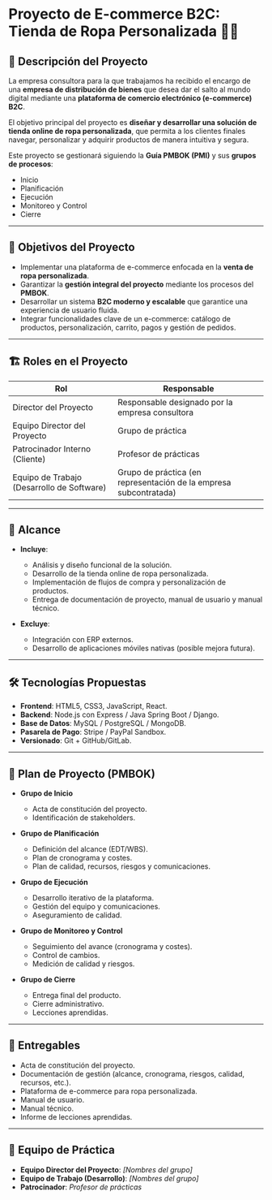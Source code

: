 # Proyecto de E-commerce B2C: Tienda de Ropa Personalizada 👕🛒

## 📌 Descripción del Proyecto
La empresa consultora para la que trabajamos ha recibido el encargo de una **empresa de distribución de bienes** que desea dar el salto al mundo digital mediante una **plataforma de comercio electrónico (e-commerce) B2C**.  

El objetivo principal del proyecto es **diseñar y desarrollar una solución de tienda online de ropa personalizada**, que permita a los clientes finales navegar, personalizar y adquirir productos de manera intuitiva y segura.  

Este proyecto se gestionará siguiendo la **Guía PMBOK (PMI)** y sus **grupos de procesos**:  
- Inicio  
- Planificación  
- Ejecución  
- Monitoreo y Control  
- Cierre  

---

## 🎯 Objetivos del Proyecto
- Implementar una plataforma de e-commerce enfocada en la **venta de ropa personalizada**.  
- Garantizar la **gestión integral del proyecto** mediante los procesos del **PMBOK**.  
- Desarrollar un sistema **B2C moderno y escalable** que garantice una experiencia de usuario fluida.  
- Integrar funcionalidades clave de un e-commerce: catálogo de productos, personalización, carrito, pagos y gestión de pedidos.  

---

## 🏗️ Roles en el Proyecto
| Rol | Responsable |
|-----|-------------|
| Director del Proyecto | Responsable designado por la empresa consultora |
| Equipo Director del Proyecto | Grupo de práctica |
| Patrocinador Interno (Cliente) | Profesor de prácticas |
| Equipo de Trabajo (Desarrollo de Software) | Grupo de práctica (en representación de la empresa subcontratada) |

---

## 📂 Alcance
- **Incluye**:  
  - Análisis y diseño funcional de la solución.  
  - Desarrollo de la tienda online de ropa personalizada.  
  - Implementación de flujos de compra y personalización de productos.  
  - Entrega de documentación de proyecto, manual de usuario y manual técnico.  

- **Excluye**:  
  - Integración con ERP externos.  
  - Desarrollo de aplicaciones móviles nativas (posible mejora futura).  

---

## 🛠️ Tecnologías Propuestas
- **Frontend**: HTML5, CSS3, JavaScript, React.  
- **Backend**: Node.js con Express / Java Spring Boot / Django.  
- **Base de Datos**: MySQL / PostgreSQL / MongoDB.  
- **Pasarela de Pago**: Stripe / PayPal Sandbox.  
- **Versionado**: Git + GitHub/GitLab.  

---

## 📅 Plan de Proyecto (PMBOK)
- **Grupo de Inicio**  
  - Acta de constitución del proyecto.  
  - Identificación de stakeholders.  

- **Grupo de Planificación**  
  - Definición del alcance (EDT/WBS).  
  - Plan de cronograma y costes.  
  - Plan de calidad, recursos, riesgos y comunicaciones.  

- **Grupo de Ejecución**  
  - Desarrollo iterativo de la plataforma.  
  - Gestión del equipo y comunicaciones.  
  - Aseguramiento de calidad.  

- **Grupo de Monitoreo y Control**  
  - Seguimiento del avance (cronograma y costes).  
  - Control de cambios.  
  - Medición de calidad y riesgos.  

- **Grupo de Cierre**  
  - Entrega final del producto.  
  - Cierre administrativo.  
  - Lecciones aprendidas.  

---

## 🚀 Entregables
- Acta de constitución del proyecto.  
- Documentación de gestión (alcance, cronograma, riesgos, calidad, recursos, etc.).  
- Plataforma de e-commerce para ropa personalizada.  
- Manual de usuario.  
- Manual técnico.  
- Informe de lecciones aprendidas.  

---

## 👥 Equipo de Práctica
- **Equipo Director del Proyecto**: *[Nombres del grupo]*  
- **Equipo de Trabajo (Desarrollo)**: *[Nombres del grupo]*  
- **Patrocinador**: *Profesor de prácticas*  
